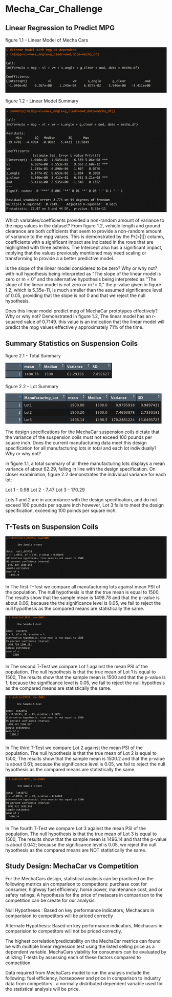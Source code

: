 # Mecha_Car_Challenge

## Linear Regression to Predict MPG

figure 1.1 - Linear Model of Mecha Cars

![LM_png](https://github.com/Calebmkelly/Mecha_Car_Challenge/blob/main/Mecha_Images/LM.png)


figure 1.2 - Linear Model Summary

![LMS_png](https://github.com/Calebmkelly/Mecha_Car_Challenge/blob/main/Mecha_Images/LMS.png)

Which variables/coefficients provided a non-random amount of variance to the mpg values in the dataset?
From figure 1.2, vehicle length and ground clearance are both cofficients that seem to provide a non-random amount of variance to the mpg values. This is demonstrated by the Pr(>|t|) column, coefficients with a significant impact are indicated in the rows that are highlighted with three asteriks. The Intercept also has a significant impact, implying that the values previously mentioned may need scaling or transforming to provide a a better predictive model.

Is the slope of the linear model considered to be zero? Why or why not?
with null hypothesis being interpreted as "The slope of the linear model is zero or m = 0" and the alternative hypothesis being interpreted as "The slope of the linear model is not zero or m != 0," the p-value given in figure 1.2, which is 5.35e-11, is much smaller than the assumed significance level of 0.05, providing that the slope is not 0 and that we reject the null hypothesis.

Does this linear model predict mpg of MechaCar prototypes effectively? Why or why not?
Demonstrated in figure 1.2, The linear model has an r-squared value of 0.7149. this value is an indication that the linear model will predict the mpg values effectively approximately 71% of the time.

## Summary Statistics on Suspension Coils

figure 2.1 - Total Summary

![Total_Summary.png](https://github.com/Calebmkelly/Mecha_Car_Challenge/blob/main/Mecha_Images/Total_Summary.png)


figure 2.2 - Lot Summary

![Lot_summary.png](https://github.com/Calebmkelly/Mecha_Car_Challenge/blob/main/Mecha_Images/Lot_summary.png)



The design specifications for the MechaCar suspension coils dictate that the variance of the suspension coils must not exceed 100 pounds per square inch. Does the current manufacturing data meet this design specification for all manufacturing lots in total and each lot individually? Why or why not?

in figure 1.1, a total summary of all three manufacturing lots displays a mean variance of about 62.29, falling in line with the design specification. On closer examination, figure 2.2 demonstrates the individual variance for each lot:

Lot 1 - 0.98
Lot 2 - 7.47
Lot 3 - 170.29

Lots 1 and 2 are in accordance with the design specification, and do not exceed 100 pounds per square inch however, Lot 3 fails to meet the design specification, exceeding 100 poinds per square inch. 

## T-Tests on Suspension Coils

![All_Lots.png](https://github.com/Calebmkelly/Mecha_Car_Challenge/blob/main/Mecha_Images/All_Lots.png)

In The first T-Test we compare all manufacturing lots against mean PSI of the population. The null hypothesis is that the true mean is equal to 1500, The results show that the sample mean is 1498.78 and that the p-value is about 0.06; because the the significance level is 0.05, we fail to reject the null hypothesis as the compared means are statistically the same.


![Lot_1.png](https://github.com/Calebmkelly/Mecha_Car_Challenge/blob/main/Mecha_Images/Lot_1.png)

In The second T-Test we compare Lot 1 against the mean PSI of the population. The null hypothesis is that the true mean of Lot 1 is equal to 1500, The results show that the sample mean is 1500 and that the p-value is 1; because the significance level is 0.05, we fail to reject the null hypothesis as the compared means are statistically the same.


![Lot_2.png](https://github.com/Calebmkelly/Mecha_Car_Challenge/blob/main/Mecha_Images/Lot_2.png)

In The third T-Test we compare Lot 2 against the mean PSI of the population. The null hypothesis is that the true mean of Lot 2 is equal to 1500, The results show that the sample mean is 1500.2 and that the p-value is about 0.61; because the significance level is 0.05, we fail to reject the null hypothesis as the compared means are statistically the same.


![Lot_3.png](https://github.com/Calebmkelly/Mecha_Car_Challenge/blob/main/Mecha_Images/Lot_3.png)

In The fourth T-Test we compare Lot 3 against the mean PSI of the population. The null hypothesis is that the true mean of Lot 3 is equal to 1500, The results show that the sample mean is 1496.14 and that the p-value is about 0.042; because the significance level is 0.05, we reject the null hypothesis as the compared means are NOT statistically the same.

## Study Design: MechaCar vs Competition

For the MechaCars design, statistical analysis can be practiced on the following metrics ain comparison to competitors: purchase cost for consumer, highway fuel efficiency, horse power, maintenance cost, and or safety ratings. A hypothesis for the price of metacars in comparison to the competition can be create for our analysis. 

Null Hypotheses : Based on key performance indicators, Mechacars in comparision to competitors will be priced correctly 

Alternate Hypothesis: Based on key performance indicators, Mechacars in comparision to competitors will not be priced correctly.

The highest correlation/predictability on the MechaCar metrics can found be with multiple linear regression test using the listed selling price as a dependent variable. MechaCars viability for consumers can be evaluated by utilizing T-tests by assessing each of these factors compared to competition

Data required from MechaCars model to run the analysis include the following: fuel efficiency, horsepower and price in comparison to industry data from competitors . a normally distributed dependent variable used for the statistical analysis will be price.
